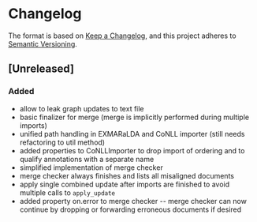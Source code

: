# Changelog

The format is based on [Keep a Changelog](https://keepachangelog.com/en/1.0.0/),
and this project adheres to [Semantic Versioning](https://semver.org/spec/v2.0.0.html).

## [Unreleased]

### Added

- allow to leak graph updates to text file 
- basic finalizer for merge (merge is implicitly performed during multiple
  imports)
- unified path handling in EXMARaLDA and CoNLL importer (still needs refactoring
  to util method)
- added properties to CoNLLImporter to drop import of ordering and to qualify
  annotations with a separate name
- simplified implementation of merge checker
- merge checker always finishes and lists all misaligned documents
- apply single combined update after imports are finished to avoid multiple
  calls to `apply_update`
- added property on.error to merge checker -- merge checker can now continue by
  dropping or forwarding erroneous documents if desired
